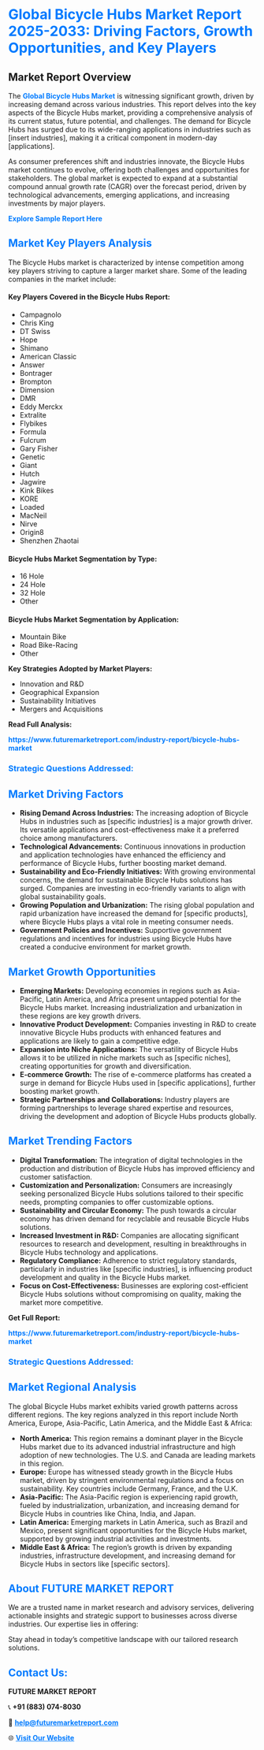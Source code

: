 <h1 style="color: #007BFF;">Global Bicycle Hubs Market Report 2025-2033: Driving Factors, Growth Opportunities, and Key Players</h1>

<section id="overview">
<h2>Market Report Overview</h2>
<p>The <a href="https://www.futuremarketreport.com/industry-report/bicycle-hubs-market" style="color: #007BFF; text-decoration: none;"><strong>Global Bicycle Hubs Market</strong></a> is witnessing significant growth, driven by increasing demand across various industries. This report delves into the key aspects of the Bicycle Hubs market, providing a comprehensive analysis of its current status, future potential, and challenges. The demand for Bicycle Hubs has surged due to its wide-ranging applications in industries such as [insert industries], making it a critical component in modern-day [applications].</p>
<p>As consumer preferences shift and industries innovate, the Bicycle Hubs market continues to evolve, offering both challenges and opportunities for stakeholders. The global market is expected to expand at a substantial compound annual growth rate (CAGR) over the forecast period, driven by technological advancements, emerging applications, and increasing investments by major players.</p>
</section>

<section id="overview">
<p><a href="https://www.futuremarketreport.com/request-sample/reportId=86515" style="color: #007BFF; text-decoration: none;"><strong>Explore Sample Report Here</strong></a></p>
</section>

<section id="key-players">
<h2 style="color: #007BFF;">Market Key Players Analysis</h2>
<p>The Bicycle Hubs market is characterized by intense competition among key players striving to capture a larger market share. Some of the leading companies in the market include:</p>
<h4>Key Players Covered in the Bicycle Hubs Report:</h4>
<ul><li>Campagnolo</li><li>Chris King</li><li>DT Swiss</li><li>Hope</li><li>Shimano</li><li>American Classic</li><li>Answer</li><li>Bontrager</li><li>Brompton</li><li>Dimension</li><li>DMR</li><li>Eddy Merckx</li><li>Extralite</li><li>Flybikes</li><li>Formula</li><li>Fulcrum</li><li>Gary Fisher</li><li>Genetic</li><li>Giant</li><li>Hutch</li><li>Jagwire</li><li>Kink Bikes</li><li>KORE</li><li>Loaded</li><li>MacNeil</li><li>Nirve</li><li>Origin8</li><li>Shenzhen Zhaotai</li></ul>
<h4>Bicycle Hubs Market Segmentation by Type:</h4>
<ul><li>16 Hole</li><li>24 Hole</li><li>32 Hole</li><li>Other</li></ul>

<h4>Bicycle Hubs Market Segmentation by Application:</h4>
<ul><li>Mountain Bike</li><li>Road Bike-Racing</li><li>Other</li></ul>
<p><strong>Key Strategies Adopted by Market Players:</strong></p>
<ul>
<li>Innovation and R&D</li>
<li>Geographical Expansion</li>
<li>Sustainability Initiatives</li>
<li>Mergers and Acquisitions</li>
</ul>
</section>

<section>
<p><strong>Read Full Analysis: </strong></p><a href="https://www.futuremarketreport.com/industry-report/bicycle-hubs-market" style="color: #007BFF; text-decoration: none;"><strong>https://www.futuremarketreport.com/industry-report/bicycle-hubs-market</strong></a>
<h3 style="color: #007BFF;">Strategic Questions Addressed:</h3>
</section>

<section id="driving-factors">
<h2 style="color: #007BFF;">Market Driving Factors</h2>
<ul>
<li><strong>Rising Demand Across Industries:</strong> The increasing adoption of Bicycle Hubs in industries such as [specific industries] is a major growth driver. Its versatile applications and cost-effectiveness make it a preferred choice among manufacturers.</li>
<li><strong>Technological Advancements:</strong> Continuous innovations in production and application technologies have enhanced the efficiency and performance of Bicycle Hubs, further boosting market demand.</li>
<li><strong>Sustainability and Eco-Friendly Initiatives:</strong> With growing environmental concerns, the demand for sustainable Bicycle Hubs solutions has surged. Companies are investing in eco-friendly variants to align with global sustainability goals.</li>
<li><strong>Growing Population and Urbanization:</strong> The rising global population and rapid urbanization have increased the demand for [specific products], where Bicycle Hubs plays a vital role in meeting consumer needs.</li>
<li><strong>Government Policies and Incentives:</strong> Supportive government regulations and incentives for industries using Bicycle Hubs have created a conducive environment for market growth.</li>
</ul>
</section>

<section id="growth-opportunities">
<h2 style="color: #007BFF;">Market Growth Opportunities</h2>
<ul>
<li><strong>Emerging Markets:</strong> Developing economies in regions such as Asia-Pacific, Latin America, and Africa present untapped potential for the Bicycle Hubs market. Increasing industrialization and urbanization in these regions are key growth drivers.</li>
<li><strong>Innovative Product Development:</strong> Companies investing in R&D to create innovative Bicycle Hubs products with enhanced features and applications are likely to gain a competitive edge.</li>
<li><strong>Expansion into Niche Applications:</strong> The versatility of Bicycle Hubs allows it to be utilized in niche markets such as [specific niches], creating opportunities for growth and diversification.</li>
<li><strong>E-commerce Growth:</strong> The rise of e-commerce platforms has created a surge in demand for Bicycle Hubs used in [specific applications], further boosting market growth.</li>
<li><strong>Strategic Partnerships and Collaborations:</strong> Industry players are forming partnerships to leverage shared expertise and resources, driving the development and adoption of Bicycle Hubs products globally.</li>
</ul>
</section>

<section id="trending-factors">
<h2 style="color: #007BFF;">Market Trending Factors</h2>
<ul>
<li><strong>Digital Transformation:</strong> The integration of digital technologies in the production and distribution of Bicycle Hubs has improved efficiency and customer satisfaction.</li>
<li><strong>Customization and Personalization:</strong> Consumers are increasingly seeking personalized Bicycle Hubs solutions tailored to their specific needs, prompting companies to offer customizable options.</li>
<li><strong>Sustainability and Circular Economy:</strong> The push towards a circular economy has driven demand for recyclable and reusable Bicycle Hubs solutions.</li>
<li><strong>Increased Investment in R&D:</strong> Companies are allocating significant resources to research and development, resulting in breakthroughs in Bicycle Hubs technology and applications.</li>
<li><strong>Regulatory Compliance:</strong> Adherence to strict regulatory standards, particularly in industries like [specific industries], is influencing product development and quality in the Bicycle Hubs market.</li>
<li><strong>Focus on Cost-Effectiveness:</strong> Businesses are exploring cost-efficient Bicycle Hubs solutions without compromising on quality, making the market more competitive.</li>
</ul>
</section>

<section>
<p><strong>Get Full Report: </strong></p><a href="https://www.futuremarketreport.com/industry-report/bicycle-hubs-market" style="color: #007BFF; text-decoration: none;"><strong>https://www.futuremarketreport.com/industry-report/bicycle-hubs-market</strong></a>
<h3 style="color: #007BFF;">Strategic Questions Addressed:</h3>
</section>


<section id="regional-analysis">
<h2 style="color: #007BFF;">Market Regional Analysis</h2>
<p>The global Bicycle Hubs market exhibits varied growth patterns across different regions. The key regions analyzed in this report include North America, Europe, Asia-Pacific, Latin America, and the Middle East & Africa:</p>
<ul>
<li><strong>North America:</strong> This region remains a dominant player in the Bicycle Hubs market due to its advanced industrial infrastructure and high adoption of new technologies. The U.S. and Canada are leading markets in this region.</li>
<li><strong>Europe:</strong> Europe has witnessed steady growth in the Bicycle Hubs market, driven by stringent environmental regulations and a focus on sustainability. Key countries include Germany, France, and the U.K.</li>
<li><strong>Asia-Pacific:</strong> The Asia-Pacific region is experiencing rapid growth, fueled by industrialization, urbanization, and increasing demand for Bicycle Hubs in countries like China, India, and Japan.</li>
<li><strong>Latin America:</strong> Emerging markets in Latin America, such as Brazil and Mexico, present significant opportunities for the Bicycle Hubs market, supported by growing industrial activities and investments.</li>
<li><strong>Middle East & Africa:</strong> The region’s growth is driven by expanding industries, infrastructure development, and increasing demand for Bicycle Hubs in sectors like [specific sectors].</li>
</ul>
</section>

<footer>
<h2 style="color: #007BFF;">About FUTURE MARKET REPORT</h2>
<p>We are a trusted name in market research and advisory services, delivering actionable insights and strategic support to businesses across diverse industries. Our expertise lies in offering:</p>

<p>Stay ahead in today’s competitive landscape with our tailored research solutions.</p>

<h2 style="color: #007BFF;">Contact Us:</h2>
<p><strong>FUTURE MARKET REPORT</strong></p>
<p>📞 <strong>+91 (883) 074-8030</strong></p>
<p>📧 <strong><a href="mailto:help@futuremarketreport.com" style="color: #007BFF;">help@futuremarketreport.com</a></strong></p>
<p>🌐 <strong><a href="https://www.futuremarketreport.com/" style="color: #007BFF;">Visit Our Website</a></strong></p>
</footer>